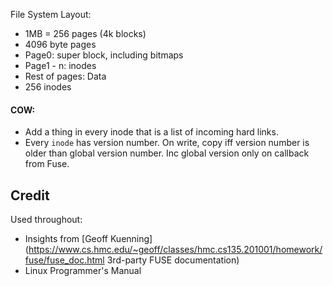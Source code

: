 
File System Layout:

*	1MB = 256 pages (4k blocks)
*	4096 byte pages
*	Page0: super block, including bitmaps
*	Page1 - n: inodes
*	Rest of pages: Data
*	256 inodes

#### COW:
*	Add a thing in every inode that is a list of incoming hard links.
*	Every `inode` has  version number. On write, copy iff version number is
	older than global version number. Inc global version only on callback from
	Fuse.

## Credit

Used throughout:
*	Insights from [Geoff Kuenning](https://www.cs.hmc.edu/~geoff/classes/hmc.cs135.201001/homework/fuse/fuse_doc.html 3rd-party FUSE documentation)
*	Linux Programmer's Manual
